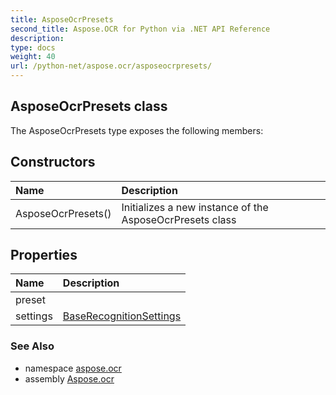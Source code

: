 ```yaml
---
title: AsposeOcrPresets
second_title: Aspose.OCR for Python via .NET API Reference
description: 
type: docs
weight: 40
url: /python-net/aspose.ocr/asposeocrpresets/
---
```


## AsposeOcrPresets class



The AsposeOcrPresets type exposes the following members:
## Constructors
| Name | Description |
| :- | :- |
|AsposeOcrPresets()|Initializes a new instance of the AsposeOcrPresets class|
## Properties
| Name | Description |
| :- | :- |
|preset| |[OcrPreset](/ocr/python-net/aspose.ocr/ocrpreset/) |
|settings|[BaseRecognitionSettings](/ocr/python-net/aspose.ocr/baserecognitionsettings/) |

### See Also

* namespace [aspose.ocr](/ocr/python-net/aspose.ocr/)
* assembly [Aspose.ocr](/ocr/python-net/)

